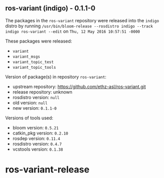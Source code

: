 ## ros-variant (indigo) - 0.1.1-0

The packages in the `ros-variant` repository were released into the `indigo` distro by running `/usr/bin/bloom-release --rosdistro indigo --track indigo ros-variant --edit` on `Thu, 12 May 2016 10:57:51 -0000`

These packages were released:
- `variant`
- `variant_msgs`
- `variant_topic_test`
- `variant_topic_tools`

Version of package(s) in repository `ros-variant`:

- upstream repository: https://github.com/ethz-asl/ros-variant.git
- release repository: unknown
- rosdistro version: `null`
- old version: `null`
- new version: `0.1.1-0`

Versions of tools used:

- bloom version: `0.5.21`
- catkin_pkg version: `0.2.10`
- rosdep version: `0.11.4`
- rosdistro version: `0.4.7`
- vcstools version: `0.1.38`


# ros-variant-release
